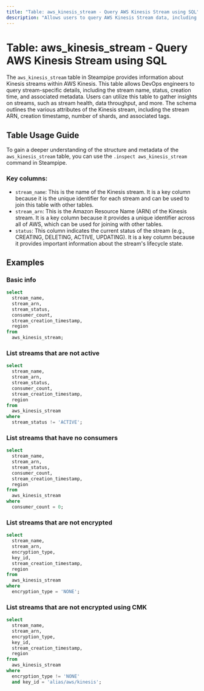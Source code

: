 ```yaml
---
title: "Table: aws_kinesis_stream - Query AWS Kinesis Stream using SQL"
description: "Allows users to query AWS Kinesis Stream data, including stream name, status, creation time, and associated tags."
---
```


# Table: aws_kinesis_stream - Query AWS Kinesis Stream using SQL

The `aws_kinesis_stream` table in Steampipe provides information about Kinesis streams within AWS Kinesis. This table allows DevOps engineers to query stream-specific details, including the stream name, status, creation time, and associated metadata. Users can utilize this table to gather insights on streams, such as stream health, data throughput, and more. The schema outlines the various attributes of the Kinesis stream, including the stream ARN, creation timestamp, number of shards, and associated tags.

## Table Usage Guide

To gain a deeper understanding of the structure and metadata of the `aws_kinesis_stream` table, you can use the `.inspect aws_kinesis_stream` command in Steampipe.

### Key columns:

- `stream_name`: This is the name of the Kinesis stream. It is a key column because it is the unique identifier for each stream and can be used to join this table with other tables.
- `stream_arn`: This is the Amazon Resource Name (ARN) of the Kinesis stream. It is a key column because it provides a unique identifier across all of AWS, which can be used for joining with other tables.
- `status`: This column indicates the current status of the stream (e.g., CREATING, DELETING, ACTIVE, UPDATING). It is a key column because it provides important information about the stream's lifecycle state.

## Examples

### Basic info

```sql
select
  stream_name,
  stream_arn,
  stream_status,
  consumer_count,
  stream_creation_timestamp,
  region
from
  aws_kinesis_stream;
```


### List streams that are not active

```sql
select
  stream_name,
  stream_arn,
  stream_status,
  consumer_count,
  stream_creation_timestamp,
  region
from
  aws_kinesis_stream
where
  stream_status != 'ACTIVE';
```


### List streams that have no consumers

```sql
select
  stream_name,
  stream_arn,
  stream_status,
  consumer_count,
  stream_creation_timestamp,
  region
from
  aws_kinesis_stream
where
  consumer_count = 0;
```


### List streams that are not encrypted

```sql
select
  stream_name,
  stream_arn,
  encryption_type,
  key_id,
  stream_creation_timestamp,
  region
from
  aws_kinesis_stream
where
  encryption_type = 'NONE';
```


### List streams that are not encrypted using CMK

```sql
select
  stream_name,
  stream_arn,
  encryption_type,
  key_id,
  stream_creation_timestamp,
  region
from
  aws_kinesis_stream
where
  encryption_type != 'NONE'
  and key_id = 'alias/aws/kinesis';
```
